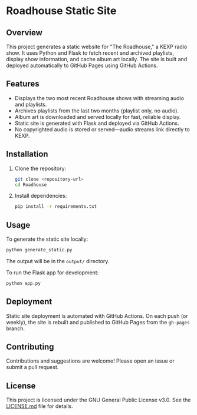 # Roadhouse Static Site

## Overview

This project generates a static website for "The Roadhouse," a KEXP radio show. It uses Python and Flask to fetch recent and archived playlists, display show information, and cache album art locally. The site is built and deployed automatically to GitHub Pages using GitHub Actions.

## Features

- Displays the two most recent Roadhouse shows with streaming audio and playlists.
- Archives playlists from the last two months (playlist only, no audio).
- Album art is downloaded and served locally for fast, reliable display.
- Static site is generated with Flask and deployed via GitHub Actions.
- No copyrighted audio is stored or served—audio streams link directly to KEXP.

## Installation

1. Clone the repository:
   ```sh
   git clone <repository-url>
   cd Roadhouse
   ```
2. Install dependencies:
   ```sh
   pip install -r requirements.txt
   ```

## Usage

To generate the static site locally:
```sh
python generate_static.py
```
The output will be in the `output/` directory.

To run the Flask app for development:
```sh
python app.py
```

## Deployment

Static site deployment is automated with GitHub Actions. On each push (or weekly), the site is rebuilt and published to GitHub Pages from the `gh-pages` branch.

## Contributing

Contributions and suggestions are welcome! Please open an issue or submit a pull request.

## License

This project is licensed under the GNU General Public License v3.0. See the [LICENSE.md](LICENSE.md) file for details.